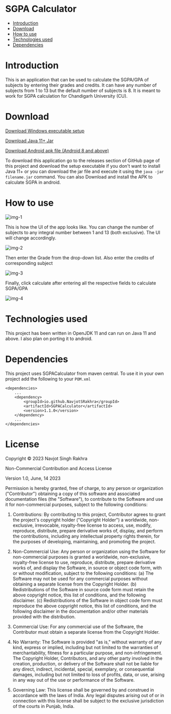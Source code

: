 # SGPA Calculator

* [Introduction](#introduction)
* [Download](#download)
* [How to use](#how-to-use)
* [Technologies used](#technologies-used)
* [Dependencies](#dependencies)

# Introduction

This is an application that can be used to calculate the SGPA/GPA of
subjects by entering their grades and credits. It can have any number of
subjects from 1 to 13 but the default number of subjects is 8. It is meant
to work for SGPA calculation for Chandigarh University (CU).

# Download

[Download Windows executable setup](https://github.com/NavjotSRakhra/SGPACalculatorGUI/releases/download/1.1/SGPA_Calculator_Setup.exe)

[Download Java 11+ Jar](https://github.com/NavjotSRakhra/SGPACalculatorGUI/releases/download/1.1/SGPACalculatorGUI.jar)

[Download Android apk file (Android 8 and above)](https://github.com/NavjotSRakhra/SGPACalculatorGUI/releases/download/1.2/SGPA_Calculator_v1.0.5.apk)

To download this application go to the releases section of GitHub page of
this project and download the setup executable if you don't want to install
Java 11+ or you can download the jar file and execute it using the ``java -jar filename.jar`` command.
You can also Download and install the APK to calculate SGPA in android.

# How to use

![img-1](resources/sample-img-1.png)

This is how the UI of the app looks like. You can change the number of
subjects to any integral number between 1 and 13 (both exclusive). The UI
will change accordingly.

![img-2](resources/sample-img-2.png)

Then enter the Grade from the drop-down list. Also enter the credits of
corresponding subject

![img-3](resources/sample-img-3.png)

Finally, click calculate after entering all the respective fields to
calculate SGPA/GPA

![img-4](resources/sample-img-4.png)

# Technologies used

This project has been written in OpenJDK 11 and can run on Java 11 and above.
I also plan on porting it to android.

# Dependencies

This project uses SGPACalculator from maven central. To use it in your own
project add the following to your ```POM.xml```

    <dependencies>
        ...
        <dependency>
            <groupId>io.github.NavjotSRakhra</groupId>
            <artifactId>SGPACalculator</artifactId>
            <version>1.1.0</version>
        </dependency>
        ...
    </dependencies>

# License

Copyright © 2023 Navjot Singh Rakhra

Non-Commercial Contribution and Access License

Version 1.0, June, 14 2023

Permission is hereby granted, free of charge, to any person or organization ("Contributor") obtaining a copy of this software and associated documentation files (the "Software"), to contribute to the Software and use it for non-commercial purposes, subject to the following conditions:

1. Contributions:
   By contributing to this project, Contributor agrees to grant the project's copyright holder ("Copyright Holder") a worldwide, non-exclusive, irrevocable, royalty-free license to access, use, modify, reproduce, distribute, prepare derivative works of, display, and perform the contributions, including any intellectual property rights therein, for the purposes of developing, maintaining, and promoting the project.

2. Non-Commercial Use:
   Any person or organization using the Software for non-commercial purposes is granted a worldwide, non-exclusive, royalty-free license to use, reproduce, distribute, prepare derivative works of, and display the Software, in source or object code form, with or without modification, subject to the following conditions:
   (a) The Software may not be used for any commercial purposes without obtaining a separate license from the Copyright Holder.
   (b) Redistributions of the Software in source code form must retain the above copyright notice, this list of conditions, and the following disclaimer.
   (c) Redistributions of the Software in object code form must reproduce the above copyright notice, this list of conditions, and the following disclaimer in the documentation and/or other materials provided with the distribution.

3. Commercial Use:
   For any commercial use of the Software, the Contributor must obtain a separate license from the Copyright Holder.

4. No Warranty:
   The Software is provided "as is," without warranty of any kind, express or implied, including but not limited to the warranties of merchantability, fitness for a particular purpose, and non-infringement. The Copyright Holder, Contributors, and any other party involved in the creation, production, or delivery of the Software shall not be liable for any direct, indirect, incidental, special, exemplary, or consequential damages, including but not limited to loss of profits, data, or use, arising in any way out of the use or performance of the Software.

5. Governing Law:
   This license shall be governed by and construed in accordance with the laws of India. Any legal disputes arising out of or in connection with this license shall be subject to the exclusive jurisdiction of the courts in Punjab, India.
   
